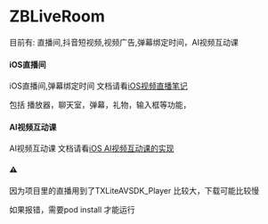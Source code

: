 # ZBLiveRoom
目前有:  直播间,抖音短视频,视频广告,弹幕绑定时间，AI视频互动课

#### iOS直播间
iOS直播间,弹幕绑定时间 文档请看[iOS视频直播笔记](https://www.jianshu.com/p/c81da8d2228f)

包括 播放器，聊天室，弹幕，礼物，输入框等功能，

#### AI视频互动课

AI视频互动课 文档请看[iOS AI视频互动课的实现](https://juejin.cn/post/6902243150929723405)

#### ⚠️
因为项目里的直播用到了TXLiteAVSDK_Player 比较大，下载可能比较慢

如果报错，需要pod install 才能运行

